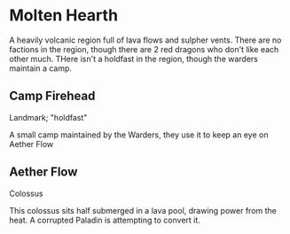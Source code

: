 # Molten Hearth

A heavily volcanic region full of lava flows and sulpher vents. There are no factions in the region, though there are 2 red dragons who don't like each other much. THere isn't a holdfast in the region, though the warders maintain a camp.

## Camp Firehead

Landmark; "holdfast"

A small camp maintained by the Warders, they use it to keep an eye on Aether Flow

## Aether Flow

Colossus

This colossus sits half submerged in a lava pool, drawing power from the heat.  A corrupted Paladin is attempting to convert it.

##

##

##

##

##

##

##
